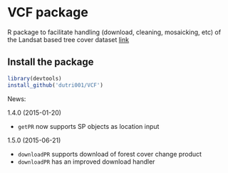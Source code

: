 # VCF package

R package to facilitate handling (download, cleaning, mosaicking, etc) of the Landsat based tree cover dataset [link](http://landcover.org/data/landsatTreecover/)

## Install the package
```r
library(devtools)
install_github('dutri001/VCF')
```

News:

1.4.0 (2015-01-20)
- `getPR` now supports SP objects as location input

1.5.0 (2015-06-21)
- `downloadPR` supports download of forest cover change product 
- `downloadPR` has an improved download handler